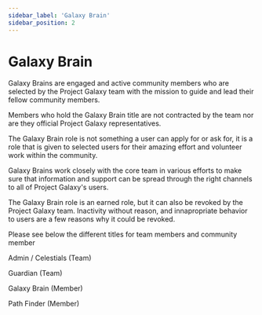 ```yaml
---
sidebar_label: 'Galaxy Brain'
sidebar_position: 2
---
```


# Galaxy Brain

Galaxy Brains are engaged and active community members who are selected by the Project Galaxy team with the mission to guide and lead their fellow community members.

Members who hold the Galaxy Brain title are not contracted by the team nor are they official Project Galaxy representatives.

The Galaxy Brain role is not something a user can apply for or ask for, it is a role that is given to selected users for their amazing effort and volunteer work within the community.

Galaxy Brains work closely with the core team in various efforts to make sure that information and support can be spread through the right channels to all of Project Galaxy's users.

The Galaxy Brain role is an earned role, but it can also be revoked by the Project Galaxy team. Inactivity without reason, and innapropriate behavior to users are a few reasons why it could be revoked.

Please see below the different titles for team members and community member

Admin / Celestials (Team)

Guardian (Team)

Galaxy Brain (Member)

Path Finder (Member)
